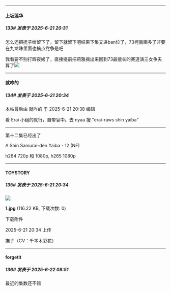 ﻿
*****

####  上坂莲华  
##### 133#       发表于 2025-6-21 20:31

怎么还把抚子给留下了，留下就留下吧结果下集又进ban位了，73柯南画多了非要在九龙珠里面也搞点党争是吧

我看要不别打辉夜姬了，直接提前把莉雅摇出来回到73最擅长的赛道演三女争夫算了<img src="https://static.stage1st.com/image/smiley/face2017/130.png" referrerpolicy="no-referrer">


*****

####  就咋的  
##### 134#       发表于 2025-6-21 20:34

 本帖最后由 就咋的 于 2025-6-21 20:38 编辑 

看 Erai 小组的就行，自带官中。去 nyaa 搜 "erai-raws shin yaiba"

----

第十二集已经出了

A Shin Samurai-den Yaiba - 12 (NF)

h264 720p 和 1080p, h265 1080p

*****

####  TOYSTORY  
##### 135#       发表于 2025-6-21 20:34

<img src="https://img.stage1st.com/forum/202506/21/203407x4vvfvlmvztdkvmt.jpg" referrerpolicy="no-referrer">

<strong>1.jpg</strong> (116.22 KB, 下载次数: 0)

下载附件

2025-6-21 20:34 上传

撫子（CV：千本木彩花）


*****

####  forgetit  
##### 136#       发表于 2025-6-22 08:51

最近的集数还不错

